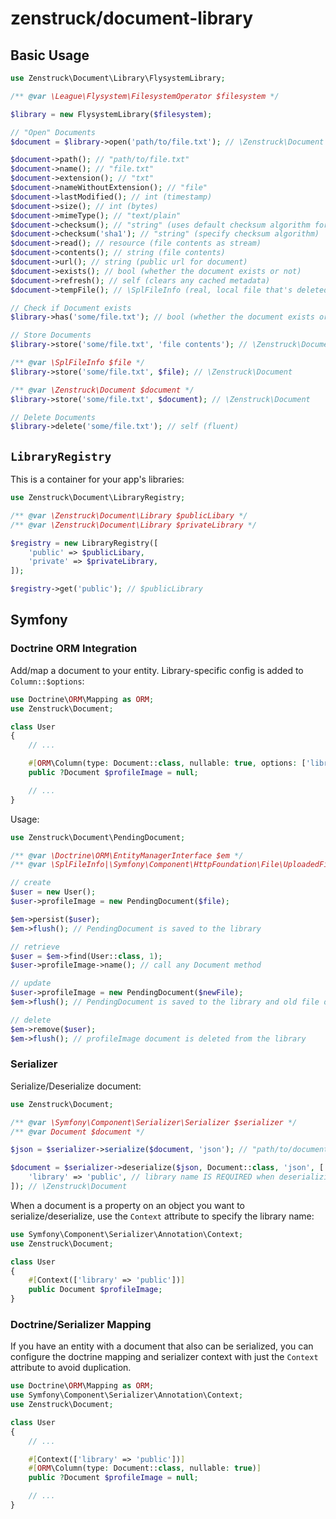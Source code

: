 # zenstruck/document-library

## Basic Usage

```php
use Zenstruck\Document\Library\FlysystemLibrary;

/** @var \League\Flysystem\FilesystemOperator $filesystem */

$library = new FlysystemLibrary($filesystem);

// "Open" Documents
$document = $library->open('path/to/file.txt'); // \Zenstruck\Document

$document->path(); // "path/to/file.txt"
$document->name(); // "file.txt"
$document->extension(); // "txt"
$document->nameWithoutExtension(); // "file"
$document->lastModified(); // int (timestamp)
$document->size(); // int (bytes)
$document->mimeType(); // "text/plain"
$document->checksum(); // "string" (uses default checksum algorithm for flysystem provider)
$document->checksum('sha1'); // "string" (specify checksum algorithm)
$document->read(); // resource (file contents as stream)
$document->contents(); // string (file contents)
$document->url(); // string (public url for document)
$document->exists(); // bool (whether the document exists or not)
$document->refresh(); // self (clears any cached metadata)
$document->tempFile(); // \SplFileInfo (real, local file that's deleted at the end of the script)

// Check if Document exists
$library->has('some/file.txt'); // bool (whether the document exists or not)

// Store Documents
$library->store('some/file.txt', 'file contents'); // \Zenstruck\Document

/** @var \SplFileInfo $file */
$library->store('some/file.txt', $file); // \Zenstruck\Document

/** @var \Zenstruck\Document $document */
$library->store('some/file.txt', $document); // \Zenstruck\Document

// Delete Documents
$library->delete('some/file.txt'); // self (fluent)
```

## `LibraryRegistry`

This is a container for your app's libraries:

```php
use Zenstruck\Document\LibraryRegistry;

/** @var \Zenstruck\Document\Library $publicLibary */
/** @var \Zenstruck\Document\Library $privateLibrary */

$registry = new LibraryRegistry([
    'public' => $publicLibary,
    'private' => $privateLibrary,
]);

$registry->get('public'); // $publicLibrary
```

## Symfony

### Doctrine ORM Integration

Add/map a document to your entity. Library-specific config is added to `Column::$options`:

```php
use Doctrine\ORM\Mapping as ORM;
use Zenstruck\Document;

class User
{
    // ...

    #[ORM\Column(type: Document::class, nullable: true, options: ['library' => 'public'])]
    public ?Document $profileImage = null;

    // ...
}
```

Usage:

```php
use Zenstruck\Document\PendingDocument;

/** @var \Doctrine\ORM\EntityManagerInterface $em */
/** @var \SplFileInfo|\Symfony\Component\HttpFoundation\File\UploadedFile $file */

// create
$user = new User();
$user->profileImage = new PendingDocument($file);

$em->persist($user);
$em->flush(); // PendingDocument is saved to the library

// retrieve
$user = $em->find(User::class, 1);
$user->profileImage->name(); // call any Document method

// update
$user->profileImage = new PendingDocument($newFile);
$em->flush(); // PendingDocument is saved to the library and old file deleted

// delete
$em->remove($user);
$em->flush(); // profileImage document is deleted from the library
```

### Serializer

Serialize/Deserialize document:

```php
use Zenstruck\Document;

/** @var \Symfony\Component\Serializer\Serializer $serializer */
/** @var Document $document */

$json = $serializer->serialize($document, 'json'); // "path/to/document"

$document = $serializer->deserialize($json, Document::class, 'json', [
    'library' => 'public', // library name IS REQUIRED when deserializing
]); // \Zenstruck\Document
```

When a document is a property on an object you want to serialize/deserialize, use the `Context`
attribute to specify the library name:

```php
use Symfony\Component\Serializer\Annotation\Context;
use Zenstruck\Document;

class User
{
    #[Context(['library' => 'public'])]
    public Document $profileImage;
}
```

### Doctrine/Serializer Mapping

If you have an entity with a document that also can be serialized, you can configure
the doctrine mapping and serializer context with just the `Context` attribute to avoid
duplication.

```php
use Doctrine\ORM\Mapping as ORM;
use Symfony\Component\Serializer\Annotation\Context;
use Zenstruck\Document;

class User
{
    // ...

    #[Context(['library' => 'public'])]
    #[ORM\Column(type: Document::class, nullable: true)]
    public ?Document $profileImage = null;

    // ...
}
```
